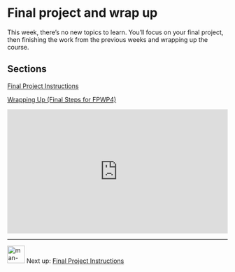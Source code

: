 # Final project and wrap up

This week, there’s no new topics to learn. You’ll focus on your final project, then finishing the work from the previous weeks and wrapping up the course.

## Sections

[Final Project Instructions](/future-proof-with-python-feb-2022/final-project-and-wrap-up/final-project-instructions.md)

[Wrapping Up (Final Steps for FPWP4)](/future-proof-with-python-feb-2022/final-project-and-wrap-up/wrapping-up-final-steps-for-fpwp4.md)

<div style="position: relative; padding-bottom: 56.25%; height: 0;"><iframe src="https://www.youtube.com/embed/pwiEPeBQszE" title="YouTube video player" frameborder="0" allow="accelerometer; autoplay; clipboard-write; encrypted-media; gyroscope; picture-in-picture" allowfullscreen style="position: absolute; top: 0; left: 0; width: 100%; height: 100%;"></iframe></div>

---

<aside>


<img src="/future-proof-with-python-feb-2022/man-in-hike.png" alt="man-in-hike.png" width="40px" /> Next up: [Final Project Instructions](/future-proof-with-python-feb-2022/final-project-and-wrap-up/final-project-instructions.md)

</aside>